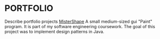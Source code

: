 # PORTFOLIO
Describe portfolio projects
[MisterShape](https://github.com/chapmj/MisterShape) A small medium-sized gui "Paint" program.  It is part of my software engineering coursework.  The goal of this project was to implement design patterns in Java.
